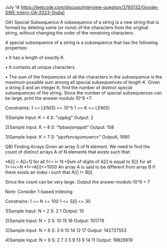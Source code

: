 July 14 
https://leetcode.com/discuss/interview-question/3760132/Google-SWE-Intern-OA-2023-(India)

OA) Special Subsequence
A subsequence of a string is a new string that is formed by deleting some (or none) of the characters from the original string, without changing the order of the remaining characters.

A special subsequence of a string is a subsequence that has the following properties:

• It has a length of exactly K.

• It contains all unique characters.

• The sum of the frequencies of all the characters in the subsequence is the maximum possible sum among all special subsequences of length K.
Given a string S and an integer K, find the number of distinct special subsequences of the string. Since the number of special subsequences can be large, print the answer modulo 10^9 +7.

Constraints:
1 <= LEN(S) <= 10^5
1 <= K <= LEN(S)

1)Sample Input:
K = 4
S: "cppbg"
Output: 2

2)Sample Input:
K = 8
S: "fpbavjsmppdt"
Output: 108

3)Sample Input:
K = 7
S: "ppzfsncqyzmuwrcv"
OutputL 1680

QB) Finding Arrays
Given an array S of N element. We need to find the count of distinct arrays A of N elements that exists such that:

•A[i] < A[i+1] for all 1<= i< N
•Sum of digits of A[i] is equal to S[i] for all 1<=i<=N
•1<=A[i]<=1000
An array A is said to be different from array B if there exists an index i such that A[i] != B[i]

Since the count can be very large. Output the answer modulo 10^9 + 7

Note: Consider 1-based indexing

Constrains:
1 <= N <= 100
1 <= S[i] <= 30

1)Sample Input:
N = 2
S: 2 1
Output: 10

2)Sample Input:
N = 3
S: 10 15 16
Output: 101776

3)Sample Input:
N = 6
S: 3 6 10 14 12 17
Output: 142727553

4)Sample Input:
N = 9
S: 2 7 3 5 9 13 9 14 11
Output: 19829619
